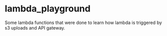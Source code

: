# lambda_playground
Some lambda functions that were done to learn how lambda is triggered by s3 uploads and API gateway.
